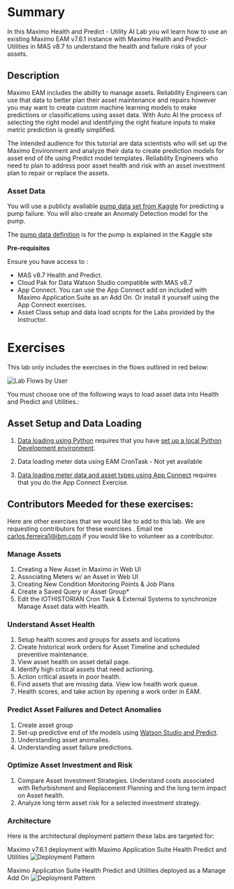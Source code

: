 # Summary
In this Maximo Health and Predict - Utility AI Lab you wil learn how to use an existing Maximo EAM v7.6.1 instance with 
Maximo Health and Predict-Utilities in MAS v8.7 to understand the health and failure risks of your assets.
  

## Description
Maximo EAM includes the ability to manage assets. Reliability Engineers can use that data to better plan their asset
maintenance and repairs  however you may want to create custom machine learning models to make predictions or 
classifications using asset data. With Auto AI the process of selecting the right model and identifying the right 
feature inputs to make metric prediction is greatly simplified.

The intended audience for this tutorial are data scientists who will set up the Maximo Environment and  analyze their 
data to create prediction models for asset end of life using Predict model templates.  Reliability Engineers who need to
plan to address poor asset health and risk with an asset investment plan to repair or replace the assets.


### Asset Data 

You will use a publicly available [pump data set from Kaggle](https://www.kaggle.com/datasets/nphantawee/pump-sensor-data?resource=download) for predicting a pump failure.   You will also create an Anomaly Detection model for the pump.

The [pump data definition](https://www.kaggle.com/datasets/nphantawee/pump-sensor-data/discussion/131429?resource=download) is for the pump is explained in the Kaggle site 

**Pre-requisites**

Ensure you have access to :

-  MAS v8.7  Health and Predict.
-  Cloud Pak for Data Watson Studio compatible with MAS v8.7
-  App Connect. You can use the App Connect add on included with Maximo Application Suite as an Add On. Or install it yourself using the App Connect exercises.
-  Asset Class setup and data load scripts for the Labs provided by the Instructor.

# Exercises

This lab only includes the exercises in the flows outlined in red below:

![Lab Flows by User](/img/apm_8.7/lab_flow.png) 

You must choose one of the following ways to load asset data into Health and Predict and Utilities.:

## Asset Setup and Data Loading

1. [Data loading using Python](dataload_python.md) requires that you have [set up a local Python Development environment](setup_local_environment.md).

2. Data loading meter data using EAM CronTask  - Not yet available

3. [Data loading meter data  and asset types using App Connect](dataload_appconnect.md) requires that you do the App Connect Exercise.



## Contributors Meeded for these exercises:

Here are other exercises that we would like to add to this lab.  We are requesting contributors for these exercises .  Email me <carlos.ferreira1@ibm.com> if 
you would like to volunteer as a contributor.  

### Manage Assets
1. Creating a New Asset in Maximo in Web UI
2. Associating Meters w/ an Asset in Web UI
3. Creating New Condition Monitoring Points & Job Plans
4. Create a Saved Query or Asset Group*
5. Edit the IOTHISTORIAN Cron Task & External Systems to synchronize Manage Asset data with Health.

### Understand Asset Health
1. Setup health scores and groups for assets and locations
2. Create historical work orders for Asset Timeline and scheduled preventive maintenance.
3. View asset health on asset detail page.
4. Identify high critical assets that need actioning.
5. Action critical assets in poor health.
6. Find assets that are missing data. View low health work queue.
7. Health scores, and take action by opening a work order in EAM.

### Predict Asset Failures and Detect Anomalies
1. Create asset group
2. Set-up predictive end of life models using [Watson Studio and Predict](setup_watson_studio.md).
3. Understanding asset anomalies.
4. Understanding asset failure predictions.

###  Optimize Asset Investment and Risk
1. Compare Asset Investment Strategies. Understand costs associated with Refurbishment and Replacement Planning and the 
long term impact on Asset health. 
2. Analyze long term asset risk for a selected investment strategy.

### Architecture

Here is the architectural deployment pattern these labs are targeted for:

Maximo v7.6.1 deployment with Maximo Application Suite Health Predict and Utilities
![Deployment Pattern](/img/apm_8.7/EAMbase_architecture.png)

Maximo Application Suite Health Predict and Utilities deployed as a Manage Add On
![Deployment Pattern](/img/apm_8.7/ManageBase_architecture.png)

